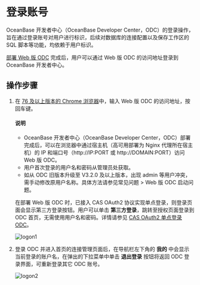 登录账号 
=========================

OceanBase 开发者中心（OceanBase Developer Center，ODC）的登录操作，旨在通过登录账号对用户进行标识，后续对数据库的连接配置以及保存工作区的 SQL 脚本等功能，均依赖于用户标识。

[部署 Web 版 ODC](../../8.deployment-guide/1.deployment-overview.md) 完成后，用户可以通过 Web 版 ODC 的访问地址登录到 OceanBase 开发者中心。

## 操作步骤

1. 在 [76 及以上版本的 Chrome 浏览器](../../3.odc-overview/5.product-limits.md)中，输入 Web 版 ODC 的访问地址，按回车键。

   <main id="notice" type='notice'>
   <h4>说明</h4>
   <ul>
   <li>OceanBase 开发者中心（OceanBase Developer Center，ODC）部署完成后，可以在浏览器中通过宿主机（高可用部署为 Nginx 代理所在宿主机）的 IP 和端口号（http://IP:PORT 或 http://DOMAIN:PORT）访问 Web 版 ODC。</li>
   <li>用户首次登录的用户名和密码从管理员处获取。</li>
   <li>如从 ODC 旧版本升级至 V3.2.0 及以上版本，出现 admin 等用户冲突，需手动修改原用户名称。具体方法请参见常见问题 > Web 版 ODC 启动问题。</li>
   </ul>
   </main> 

   在部署 Web 版 ODC 时，已接入 CAS OAuth2 协议实现单点登录，则登录页面会显示第三方登录按钮。用户可以单击 **第三方登录**，跳转至授权页面登录到 ODC 首页，无需使用用户名和密码。详情请参见 [CAS OAuth2 单点登录 ODC](../../10.system-integration/2.oauth2-account-integration-guide/4.oauth2-integrated-verification.md)。

   
   ![logon1](https://obbusiness-private.oss-cn-shanghai.aliyuncs.com/doc/img/odc/412/web%20odc%20logon1.png)

2. 登录 ODC 并进入首页的连接管理页面后，在导航栏左下角的 **我的** 中会显示当前登录的账户名，在弹出的下拉菜单中单击 **退出登录** 按钮将返回 ODC 登录界面，可重新登录其它 ODC 账号。

   ![logon2](https://obbusiness-private.oss-cn-shanghai.aliyuncs.com/doc/img/odc/412/web%20odc%20logon2.png)